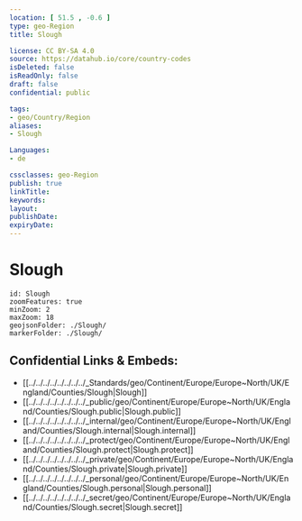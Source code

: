 ```yaml
---
location: [ 51.5 , -0.6 ] 
type: geo-Region
title: Slough

license: CC BY-SA 4.0
source: https://datahub.io/core/country-codes
isDeleted: false
isReadOnly: false
draft: false
confidential: public

tags:
- geo/Country/Region
aliases:
- Slough

Languages:
- de

cssclasses: geo-Region
publish: true
linkTitle: 
keywords: 
layout: 
publishDate: 
expiryDate: 
---
```


# Slough

```leaflet
id: Slough
zoomFeatures: true 
minZoom: 2 
maxZoom: 18
geojsonFolder: ./Slough/
markerFolder: ./Slough/
```


## Confidential Links & Embeds: 
- [[../../../../../../../../_Standards/geo/Continent/Europe/Europe~North/UK/England/Counties/Slough|Slough]] 
- [[../../../../../../../../_public/geo/Continent/Europe/Europe~North/UK/England/Counties/Slough.public|Slough.public]] 
- [[../../../../../../../../_internal/geo/Continent/Europe/Europe~North/UK/England/Counties/Slough.internal|Slough.internal]] 
- [[../../../../../../../../_protect/geo/Continent/Europe/Europe~North/UK/England/Counties/Slough.protect|Slough.protect]] 
- [[../../../../../../../../_private/geo/Continent/Europe/Europe~North/UK/England/Counties/Slough.private|Slough.private]] 
- [[../../../../../../../../_personal/geo/Continent/Europe/Europe~North/UK/England/Counties/Slough.personal|Slough.personal]] 
- [[../../../../../../../../_secret/geo/Continent/Europe/Europe~North/UK/England/Counties/Slough.secret|Slough.secret]] 

